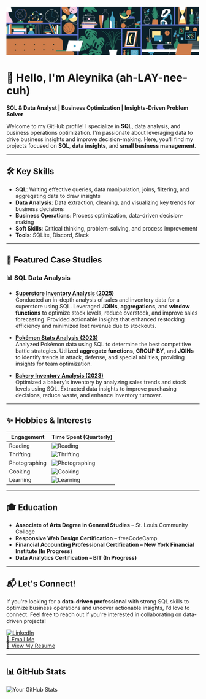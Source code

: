 ![Banner](./IMG_0502.jpeg)  

# 🌱 Hello, I'm Aleynika (ah-LAY-nee-cuh)  

**SQL & Data Analyst | Business Optimization | Insights-Driven Problem Solver**  

Welcome to my GitHub profile! I specialize in **SQL**, data analysis, and business operations optimization. I'm passionate about leveraging data to drive business insights and improve decision-making. Here, you'll find my projects focused on **SQL**, **data insights**, and **small business management**.  

---

## 🛠️ Key Skills  
- **SQL**: Writing effective queries, data manipulation, joins, filtering, and aggregating data to draw insights  
- **Data Analysis**: Data extraction, cleaning, and visualizing key trends for business decisions  
- **Business Operations**: Process optimization, data-driven decision-making  
- **Soft Skills**: Critical thinking, problem-solving, and process improvement  
- **Tools**: SQLite, Discord, Slack  

---

## 📌 Featured Case Studies  

### 📊 SQL Data Analysis  

- **[Superstore Inventory Analysis (2025)](https://github.com/aleynika/SQL/blob/main/Superstore-Inventory-Analysis)**  
  Conducted an in-depth analysis of sales and inventory data for a superstore using SQL. Leveraged **JOINs**, **aggregations**, and **window functions** to optimize stock levels, reduce overstock, and improve sales forecasting. Provided actionable insights that enhanced restocking efficiency and minimized lost revenue due to stockouts.  

- **[Pokémon Stats Analysis (2023)](https://github.com/aleynika/SQL/blob/main/Pokemon_Stats_Analysis)**  
  Analyzed Pokémon data using SQL to determine the best competitive battle strategies. Utilized **aggregate functions**, **GROUP BY**, and **JOINs** to identify trends in attack, defense, and special abilities, providing insights for team optimization.  

- **[Bakery Inventory Analysis (2023)](https://github.com/aleynika/SQL/blob/main/Bakery_Inventory_Analysis)**  
  Optimized a bakery's inventory by analyzing sales trends and stock levels using SQL. Extracted data insights to improve purchasing decisions, reduce waste, and enhance inventory turnover.  

---

## ✨ Hobbies & Interests  

| Engagement            | Time Spent (Quarterly)              |  
|----------------------|----------------------------|  
| Reading              | ![Reading](https://progress-bar.xyz/15) |  
| Thrifting            | ![Thrifting](https://progress-bar.xyz/3)   |  
| Photographing        | ![Photographing](https://progress-bar.xyz/27) |  
| Cooking              | ![Cooking](https://progress-bar.xyz/11) |  
| Learning             | ![Learning](https://progress-bar.xyz/20) |  

---

## 🎓 Education  

- **Associate of Arts Degree in General Studies** – St. Louis Community College  
- **Responsive Web Design Certification** – freeCodeCamp  
- **Financial Accounting Professional Certification – New York Financial Institute (In Progress)**  
- **Data Analytics Certification – BIT (In Progress)**  

---

## 📬 Let's Connect!  

If you're looking for a **data-driven professional** with strong SQL skills to optimize business operations and uncover actionable insights, I’d love to connect. Feel free to reach out if you're interested in collaborating on data-driven projects!  

[![LinkedIn](https://img.shields.io/badge/LinkedIn-Aleynika-blue?style=flat-square&logo=linkedin)](https://www.linkedin.com/in/aleynika)  
[📧 Email Me](mailto:aleyktaylor@gmail.com)  
[📄 View My Resume](https://earnbetter.com/app/share/resume/01JF7GQQ9D3FAY87MM4X8QP5CX/) 

---

## 📊 GitHub Stats  

![Your GitHub Stats](https://github-readme-stats.vercel.app/api?username=aleynika&show_icons=true&theme=tokyonight)  
